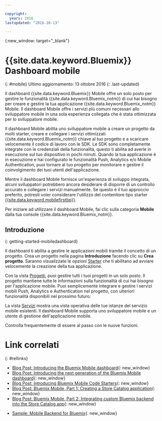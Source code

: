```yaml
---

copyright:
  years: 2016
lastupdated: "2016-10-13"

---
```

{:new_window: target="_blank"}

# {{site.data.keyword.Bluemix}} Dashboard mobile
{: #mobile}
Ultimo aggiornamento: 13 ottobre 2016
{: .last-updated}

Il dashboard {{site.data.keyword.Bluemix}} Mobile offre un solo posto per gestire le funzionalità {{site.data.keyword.Bluemix_notm}} di cui hai bisogno per creare e gestire la tua applicazione {{site.data.keyword.Bluemix_notm}} Mobile. Il dashboard Mobile offre i servizi più comuni necessari allo sviluppatore mobile in una sola esperienza collegata che è stata ottimizzata per lo sviluppatore mobile.

Il dashboard Mobile abilita uno sviluppatore mobile a creare un progetto da molti starter, creare e collegare i servizi ottimizzati {{site.data.keyword.Bluemix_notm}} chiave al tuo progetto e a scaricare velocemente il codice di lavoro con le SDK. Le SDK sono completamente integrate con le credenziali della funzionalità, questo ti abilita ad averle in esecuzione sul tuo dispositivo in pochi minuti. Quando la tua applicazione è in esecuzione e hai configurato le funzionalità Push, Analytics e/o Mobile Authentication, puoi tornare al tuo progetto per monitorare e gestire il coinvolgimento dei tuoi utenti dell'applicazione.

Mentre il dashboard Mobile fornisce un'esperienza di sviluppo integrata, alcuni sviluppatori potrebbero ancora desiderare di disporre di un controllo accurato e collegare i servizi manualmente. Se questo è il tuo approccio preferito, potresti voler considerare l'utilizzo del contenitore tipo starter [{{site.data.keyword.mobilefirstbp}}](try_mobile.html).


<!--With {{site.data.keyword.Bluemix}} Mobile services, you can incorporate pre-built, managed, and scalable cloud services into your mobile applications. You can focus on building your mobile apps, instead of the complexities of managing the back-end infrastructure.

The Mobile dashboard provides an integrated experience on {{site.data.keyword.Bluemix_notm}} where you can create mobile projects easily from within the dashboard.
-->


Per iniziare ad utilizzare il dashboard Mobile, fai clic sulla categoria **Mobile** dalla tua console {{site.data.keyword.Bluemix_notm}}.


## Introduzione
{: getting-started-mobiledashboard}

Il dashboard ti abilita a gestire le applicazioni mobili tramite il concetto di un progetto. Crea un progetto nella pagina **Introduzione** facendo clic su **Crea progetto**. Saranno visualizzate le opzioni [Starter](starters.html) che ti abilitano ad avviare velocemente la creazione della tua applicazione.

Con la vista [Progetti](projects.html), puoi gestire tutti i tuoi progetti in un solo posto. Il progetto mantiene tutte le informazioni sulla funzionalità di cui hai bisogno per l'applicazione mobile. Puoi semplicemente integrare e gestire i servizi mobili Push, Analytics e Authentication nel progetto, con ulteriori funzionalità disponibili nel prossimo futuro:

La vista [Servizi](services.html) mostra una vista operativa delle tue istanze del servizio mobile esistenti. Il dashboard Mobile supporta uno sviluppatore mobile e un utente di gestione dell'applicazione mobile.


<!--You can also discover the {{site.data.keyword.Bluemix_notm}} Mobile offerings, link to the Mobile documentation and get answers from our {{site.data.keyword.Bluemix_notm}} Mobile services community on Stack Overflow.-->


Controlla frequentemente di essere al passo con le nuove funzioni.


# Link correlati
{: #rellinks}

<!-- links to internal services don't work
## {{site.data.keyword.Bluemix_notm}} Mobile services
{: #general}
* [Mobile Analytics (Beta)](../services/mobileanalytics/index.html){: new_window}
* [Mobile Client Access](../services/mobileaccess/index.html){: new_window}
* [Mobile Foundation](../services/mobilefoundation/index.html){: new_window}
* [Mobile Quality Assurance)](../services/MobileQualityAssurance/index.html){: new_window}
* [Push Notifications](../services/mobilepush/index.html){: new_window}
-->

<!--## Blog Posts
{: #general}
-->
* [Blog Post: Introducing the Bluemix Mobile dashboard](https://developer.ibm.com/bluemix/2016/07/08/new-bluemix-mobile-dashboard/){: new_window}
* [Blog Post: Introducing the next generation of the Bluemix Mobile dashboard](https://ibm.com/blogs/bluemix/2016/10/introducing-the-next-generation-of-the-bluemix-mobile-dashboard/){: new_window}
* [Blog Post: Introducing Bluemix Mobile Code Starters](https://www.ibm.com/blogs/bluemix/2016/10/rapid-dev-with-mobile-code-starters/){: new_window}
* [Blog Post: Bluemix Mobile, Part 1: Creating a Store Catalog application](https://developer.ibm.com/bluemix/2016/07/13/bluemix-mobile-creating-store-catalog-app-part1/){: new_window}
* [Blog Post: Bluemix Mobile, Part 2: Integrating custom Bluemix backend into the Store Catalog app](https://developer.ibm.com/bluemix/2016/07/14/bluemix-mobile-integrating-custom-backend-part2/){: new_window}

<!--## Tutorials and Samples
{: #samples}
-->
* [Sample: Mobile Backend for Bluemix](https://github.com/ibm-bluemix-mobile-services/mobiledashboard-storecatalog-backend){: new_window}
